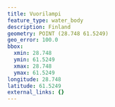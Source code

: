 ```yaml
---
title: Vuorilampi
feature_type: water_body
description: Finland
geometry: POINT (28.748 61.5249)
geo_error: 100.0
bbox:
  xmin: 28.748
  ymin: 61.5249
  xmax: 28.748
  ymax: 61.5249
longitude: 28.748
latitude: 61.5249
external_links: {}
---
```


